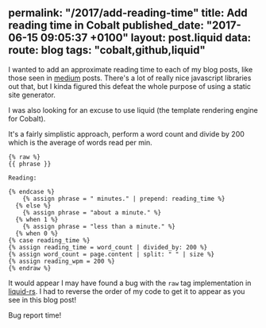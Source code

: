 permalink: "/2017/add-reading-time"
title: Add reading time in Cobalt
published_date: "2017-06-15 09:05:37 +0100"
layout: post.liquid
data:
  route: blog
  tags: "cobalt,github,liquid"
---
I wanted to add an approximate reading time to each of my blog posts, like 
those seen in [medium](https://medium.com) posts. There's a lot of really nice
javascript libraries out that, but I kinda figured this defeat the whole purpose
of using a static site generator.

I was also looking for an excuse to use liquid (the template rendering engine 
for Cobalt).

It's a fairly simplistic approach, perform a word count and divide by 200 which 
is the average of words read per min.

```liquid
{% raw %}
{{ phrase }} 

Reading:

{% endcase %}
    {% assign phrase = " minutes." | prepend: reading_time %}
  {% else %}
    {% assign phrase = "about a minute." %}
  {% when 1 %}
    {% assign phrase = "less than a minute." %}
  {% when 0 %}
{% case reading_time %}
{% assign reading_time = word_count | divided_by: 200 %}
{% assign word_count = page.content | split: " " | size %}
{% assign reading_wpm = 200 %}
{% endraw %}
```

It would appear I may have found a bug with the `raw` tag implementation in 
[liquid-rs](https://github.com/cobalt-org/liquid-rust). I had to reverse the 
order of my code to get it to appear as you see in this blog post!

Bug report time!
